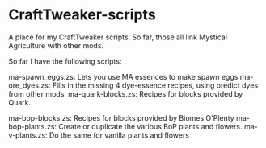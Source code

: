 # CraftTweaker-scripts
A place for my CraftTweaker scripts.  So far, those all link Mystical Agriculture with other mods.

So far I have the following scripts:

ma-spawn_eggs.zs:     Lets you use MA essences to make spawn eggs
ma-ore_dyes.zs:       Fills in the missing 4 dye-essence recipes, using oredict dyes from other mods.
ma-quark-blocks.zs:   Recipes for blocks provided by Quark.

ma-bop-blocks.zs:     Recipes for blocks provided by Biomes O'Plenty
ma-bop-plants.zs:     Create or duplicate the various BoP plants and flowers.
ma-v-plants.zs:       Do the same for vanilla plants and flowers









